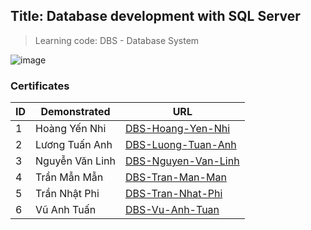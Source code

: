 ## Title: Database development with SQL Server

> Learning code: DBS - Database System

![image](https://user-images.githubusercontent.com/90561566/209668449-b297605e-a414-45f3-99f4-a631e5ba614b.png)

### Certificates

| ID | Demonstrated | URL |
| --- | --- | --- |
| 1 | Hoàng Yến Nhi | [DBS-Hoang-Yen-Nhi](/index.html?id=DBS001) |
| 2 | Lương Tuấn Anh | [DBS-Luong-Tuan-Anh](/index.html?id=DBS002) |
| 3 | Nguyễn Văn Linh | [DBS-Nguyen-Van-Linh](/index.html?id=DBS003) |
| 4 | Trần Mẫn Mẫn | [DBS-Tran-Man-Man](/index.html?id=DBS004) |
| 5 | Trần Nhật Phi | [DBS-Tran-Nhat-Phi](/index.html?id=DBS005) |
| 6 | Vũ Anh Tuấn | [DBS-Vu-Anh-Tuan](/index.html?id=DBS006) |
